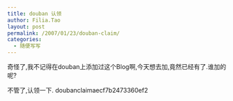 ```yaml
---
title: douban 认领
author: Filia.Tao
layout: post
permalink: /2007/01/23/douban-claim/
categories:
  - 随便写写
---
```

奇怪了,我不记得在douban上添加过这个Blog啊,今天想去加,竟然已经有了.谁加的呢?

不管了,认领一下. doubanclaimaecf7b2473360ef2
